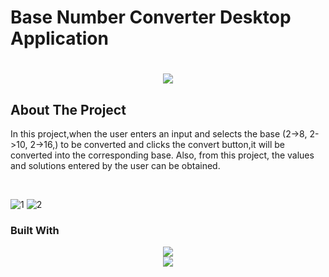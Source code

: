 # Base Number Converter Desktop Application

<h1 align="center">
    <img src="https://readme-typing-svg.herokuapp.com/?font=Righteous&size=35&center=true&vCenter=true&width=500&height=70&duration=4000&lines=Hi+There!+👋;+Scroll+To+Bottom!;" />
</h1>

## About The Project
<p> In this project,when the user enters an input and selects the base (2->8, 2->10, 2->16,) to be converted and clicks the convert button,it will be converted into the corresponding base. Also, from this project, the values and solutions entered by the user can be obtained.</p><br>

![1](https://github.com/kanishkaviraj12/Food-Dilivery-Service/assets/74193616/fa473d03-5344-4070-a10f-66080e411701)
![2](https://github.com/kanishkaviraj12/Food-Dilivery-Service/assets/74193616/fcc4d0e1-3923-4926-ba8e-b8f438b96792)

### Built With

<div align="center">
    <img src="https://skillicons.dev/icons?i=javascript,mysql" /><br>
    <img src="https://skillicons.dev/icons?i=html,css,php" />
</div>






